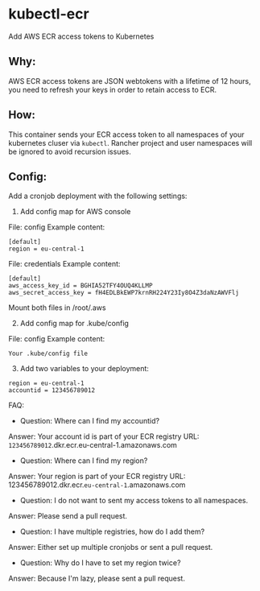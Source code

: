 # kubectl-ecr
Add AWS ECR access tokens to Kubernetes

## Why:
AWS ECR access tokens are JSON webtokens with a lifetime of 12 hours, you need to refresh your keys in order to retain access to ECR.

## How:
This container sends your ECR access token to all namespaces of your kubernetes cluser via `kubectl`.
Rancher project and user namespaces will be ignored to avoid recursion issues.

## Config:

Add a cronjob deployment with the following settings:

1. Add config map for AWS console

File: config
Example content:
```
[default]
region = eu-central-1
```

File: credentials
Example content:
```
[default]
aws_access_key_id = BGHIA52TFY4OUQ4KLLMP
aws_secret_access_key = fH4EDLBkEWP7krnRH224Y23Iy8O4Z3daNzAWVFlj
```

Mount both files in /root/.aws

2. Add config map for .kube/config

File: config
Example content:
```
Your .kube/config file
```

3. Add two variables to your deployment:
```
region = eu-central-1
accountid = 123456789012
```

FAQ: 

- Question: Where can I find my accountid?

Answer: Your account id is part of your ECR registry URL: `123456789012`.dkr.ecr.eu-central-1.amazonaws.com

- Question: Where can I find my region?

Answer: Your region is part of your ECR registry URL: 123456789012.dkr.ecr.`eu-central-1`.amazonaws.com

- Question: I do not want to sent my access tokens to all namespaces.

Answer: Please send a pull request.

- Question: I have multiple registries, how do I add them?

Answer: Either set up multiple cronjobs or sent a pull request.

- Question: Why do I have to set my region twice?

Answer: Because I'm lazy, please sent a pull request.

